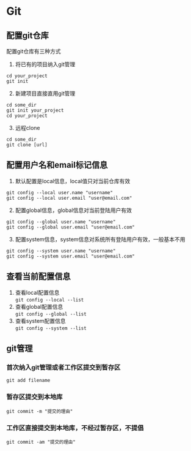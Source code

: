 # Git  
## 配置git仓库
配置git仓库有三种方式    
1. 将已有的项目纳入git管理  
```shell
cd your_project  
git init  
```  
2. 新建项目直接直用git管理  
```shell
cd some_dir
git init your_project
cd your_project
```  
3. 远程clone  
```shell
cd some_dir  
git clone [url]  
```
## 配置用户名和email标记信息  
1. 默认配置是local信息，local值只对当前仓库有效  
```shell
git config --local user.name "username"
git config --local user.email "user@email.com"
```
2. 配置global信息，global信息对当前登陆用户有效  
```shell
git config --global user.name "username"  
git config --global user.email "user@email.com"  
```  
3. 配置system信息，system信息对系统所有登陆用户有效，一般基本不用    
```shell
git config --system user.name "username"  
git config --system user.email "user@email.com"  
```  
## 查看当前配置信息  
1. 查看local配置信息  
`git config --local --list`  
2. 查看global配置信息  
`git config --global --list`  
3. 查看system配置信息  
`git config --system --list`  
## git管理  
### 首次纳入git管理或者工作区提交到暂存区  
`git add filename`  
### 暂存区提交到本地库  
`git commit -m "提交的理由"`
### 工作区直接提交到本地库，不经过暂存区，不提倡  
`git commit -am "提交的理由"`  





